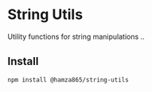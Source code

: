 # String Utils

Utility functions for string manipulations ..

## Install
```bash
npm install @hamza865/string-utils
